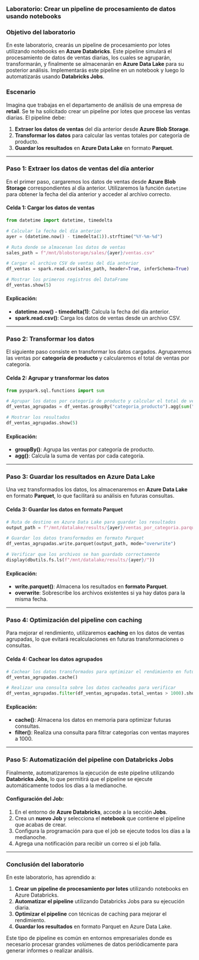 ### **Laboratorio: Crear un pipeline de procesamiento de datos usando notebooks**

### **Objetivo del laboratorio**

En este laboratorio, crearás un pipeline de procesamiento por lotes utilizando notebooks en **Azure Databricks**. Este pipeline simulará el procesamiento de datos de ventas diarias, los cuales se agruparán, transformarán, y finalmente se almacenarán en **Azure Data Lake** para su posterior análisis. Implementarás este pipeline en un notebook y luego lo automatizarás usando **Databricks Jobs**.

### **Escenario**

Imagina que trabajas en el departamento de análisis de una empresa de **retail**. Se te ha solicitado crear un pipeline por lotes que procese las ventas diarias. El pipeline debe:
1. **Extraer los datos de ventas** del día anterior desde **Azure Blob Storage**.
2. **Transformar los datos** para calcular las ventas totales por categoría de producto.
3. **Guardar los resultados** en **Azure Data Lake** en formato **Parquet**.

---

### **Paso 1: Extraer los datos de ventas del día anterior**

En el primer paso, cargaremos los datos de ventas desde **Azure Blob Storage** correspondientes al día anterior. Utilizaremos la función `datetime` para obtener la fecha del día anterior y acceder al archivo correcto.

#### Celda 1: Cargar los datos de ventas

```python
from datetime import datetime, timedelta

# Calcular la fecha del día anterior
ayer = (datetime.now() - timedelta(1)).strftime("%Y-%m-%d")

# Ruta donde se almacenan los datos de ventas
sales_path = f"/mnt/blobstorage/sales/{ayer}/ventas.csv"

# Cargar el archivo CSV de ventas del día anterior
df_ventas = spark.read.csv(sales_path, header=True, inferSchema=True)

# Mostrar los primeros registros del DataFrame
df_ventas.show(5)
```

#### Explicación:
- **datetime.now() - timedelta(1)**: Calcula la fecha del día anterior.
- **spark.read.csv()**: Carga los datos de ventas desde un archivo CSV.

---

### **Paso 2: Transformar los datos**

El siguiente paso consiste en transformar los datos cargados. Agruparemos las ventas por **categoría de producto** y calcularemos el total de ventas por categoría.

#### Celda 2: Agrupar y transformar los datos

```python
from pyspark.sql.functions import sum

# Agrupar los datos por categoría de producto y calcular el total de ventas
df_ventas_agrupadas = df_ventas.groupBy("categoria_producto").agg(sum("precio_venta").alias("total_ventas"))

# Mostrar los resultados
df_ventas_agrupadas.show(5)
```

#### Explicación:
- **groupBy()**: Agrupa las ventas por categoría de producto.
- **agg()**: Calcula la suma de ventas por cada categoría.

---

### **Paso 3: Guardar los resultados en Azure Data Lake**

Una vez transformados los datos, los almacenaremos en **Azure Data Lake** en formato **Parquet**, lo que facilitará su análisis en futuras consultas.

#### Celda 3: Guardar los datos en formato Parquet

```python
# Ruta de destino en Azure Data Lake para guardar los resultados
output_path = f"/mnt/datalake/results/{ayer}/ventas_por_categoria.parquet"

# Guardar los datos transformados en formato Parquet
df_ventas_agrupadas.write.parquet(output_path, mode="overwrite")

# Verificar que los archivos se han guardado correctamente
display(dbutils.fs.ls(f"/mnt/datalake/results/{ayer}/"))
```

#### Explicación:
- **write.parquet()**: Almacena los resultados en **formato Parquet**.
- **overwrite**: Sobrescribe los archivos existentes si ya hay datos para la misma fecha.

---

### **Paso 4: Optimización del pipeline con caching**

Para mejorar el rendimiento, utilizaremos **caching** en los datos de ventas agrupadas, lo que evitará recalculaciones en futuras transformaciones o consultas.

#### Celda 4: Cachear los datos agrupados

```python
# Cachear los datos transformados para optimizar el rendimiento en futuras consultas
df_ventas_agrupadas.cache()

# Realizar una consulta sobre los datos cacheados para verificar
df_ventas_agrupadas.filter(df_ventas_agrupadas.total_ventas > 1000).show(5)
```

#### Explicación:
- **cache()**: Almacena los datos en memoria para optimizar futuras consultas.
- **filter()**: Realiza una consulta para filtrar categorías con ventas mayores a 1000.

---

### **Paso 5: Automatización del pipeline con Databricks Jobs**

Finalmente, automatizaremos la ejecución de este pipeline utilizando **Databricks Jobs**, lo que permitirá que el pipeline se ejecute automáticamente todos los días a la medianoche.

#### Configuración del Job:

1. En el entorno de **Azure Databricks**, accede a la sección **Jobs**.
2. Crea un **nuevo Job** y selecciona el **notebook** que contiene el pipeline que acabas de crear.
3. Configura la programación para que el job se ejecute todos los días a la medianoche.
4. Agrega una notificación para recibir un correo si el job falla.

---

### **Conclusión del laboratorio**

En este laboratorio, has aprendido a:
1. **Crear un pipeline de procesamiento por lotes** utilizando notebooks en Azure Databricks.
2. **Automatizar el pipeline** utilizando Databricks Jobs para su ejecución diaria.
3. **Optimizar el pipeline** con técnicas de caching para mejorar el rendimiento.
4. **Guardar los resultados** en formato Parquet en Azure Data Lake.

Este tipo de pipeline es común en entornos empresariales donde es necesario procesar grandes volúmenes de datos periódicamente para generar informes o realizar análisis.